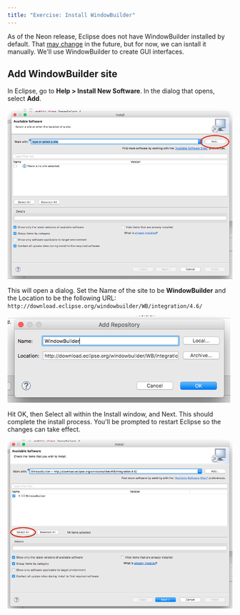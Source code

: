 ```yaml
---
title: "Exercise: Install WindowBuilder"
---
```


As of the Neon release, Eclipse does not have WindowBuilder installed by default. That [may change](https://bugs.eclipse.org/bugs/show_bug.cgi?id=498276) in the future, but for now, we can isntall it manually. We'll use WindowBuilder to create GUI interfaces.

## Add WindowBuilder site

In Eclipse, go to **Help > Install New Software**. In the dialog that opens, select **Add**.

![Add site](add-site.png)

This will open a dialog. Set the Name of the site to be **WindowBuilder** and the Location to be the following URL: `http://download.eclipse.org/windowbuilder/WB/integration/4.6/`

![WindowBuilder site](wb-site.png)

Hit OK, then Select all within the Install window, and Next. This should complete the install process. You'll be prompted to restart Eclipse so the changes can take effect.

![Select all](select-all.png)
